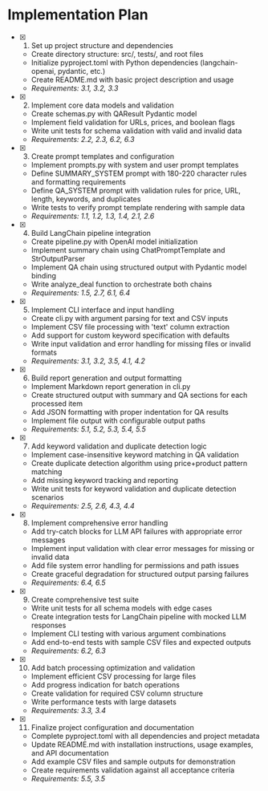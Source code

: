 # Implementation Plan

- [x] 1. Set up project structure and dependencies
  - Create directory structure: src/, tests/, and root files
  - Initialize pyproject.toml with Python dependencies (langchain-openai, pydantic, etc.)
  - Create README.md with basic project description and usage
  - _Requirements: 3.1, 3.2, 3.3_

- [x] 2. Implement core data models and validation
  - Create schemas.py with QAResult Pydantic model
  - Implement field validation for URLs, prices, and boolean flags
  - Write unit tests for schema validation with valid and invalid data
  - _Requirements: 2.2, 2.3, 6.2, 6.3_

- [x] 3. Create prompt templates and configuration
  - Implement prompts.py with system and user prompt templates
  - Define SUMMARY_SYSTEM prompt with 180-220 character rules and formatting requirements
  - Define QA_SYSTEM prompt with validation rules for price, URL, length, keywords, and duplicates
  - Write tests to verify prompt template rendering with sample data
  - _Requirements: 1.1, 1.2, 1.3, 1.4, 2.1, 2.6_

- [x] 4. Build LangChain pipeline integration
  - Create pipeline.py with OpenAI model initialization
  - Implement summary chain using ChatPromptTemplate and StrOutputParser
  - Implement QA chain using structured output with Pydantic model binding
  - Write analyze_deal function to orchestrate both chains
  - _Requirements: 1.5, 2.7, 6.1, 6.4_

- [x] 5. Implement CLI interface and input handling
  - Create cli.py with argument parsing for text and CSV inputs
  - Implement CSV file processing with 'text' column extraction
  - Add support for custom keyword specification with defaults
  - Write input validation and error handling for missing files or invalid formats
  - _Requirements: 3.1, 3.2, 3.5, 4.1, 4.2_

- [x] 6. Build report generation and output formatting
  - Implement Markdown report generation in cli.py
  - Create structured output with summary and QA sections for each processed item
  - Add JSON formatting with proper indentation for QA results
  - Implement file output with configurable output paths
  - _Requirements: 5.1, 5.2, 5.3, 5.4, 5.5_

- [x] 7. Add keyword validation and duplicate detection logic
  - Implement case-insensitive keyword matching in QA validation
  - Create duplicate detection algorithm using price+product pattern matching
  - Add missing keyword tracking and reporting
  - Write unit tests for keyword validation and duplicate detection scenarios
  - _Requirements: 2.5, 2.6, 4.3, 4.4_

- [x] 8. Implement comprehensive error handling
  - Add try-catch blocks for LLM API failures with appropriate error messages
  - Implement input validation with clear error messages for missing or invalid data
  - Add file system error handling for permissions and path issues
  - Create graceful degradation for structured output parsing failures
  - _Requirements: 6.4, 6.5_

- [x] 9. Create comprehensive test suite
  - Write unit tests for all schema models with edge cases
  - Create integration tests for LangChain pipeline with mocked LLM responses
  - Implement CLI testing with various argument combinations
  - Add end-to-end tests with sample CSV files and expected outputs
  - _Requirements: 6.2, 6.3_

- [x] 10. Add batch processing optimization and validation
  - Implement efficient CSV processing for large files
  - Add progress indication for batch operations
  - Create validation for required CSV column structure
  - Write performance tests with large datasets
  - _Requirements: 3.3, 3.4_

- [x] 11. Finalize project configuration and documentation
  - Complete pyproject.toml with all dependencies and project metadata
  - Update README.md with installation instructions, usage examples, and API documentation
  - Add example CSV files and sample outputs for demonstration
  - Create requirements validation against all acceptance criteria
  - _Requirements: 5.5, 3.5_